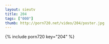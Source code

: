 ```yaml
--- 
layout: sieutv
title: 204
tags: ["000"]
thumb: http://porn720.net/video/204/poster.jpg
---
```

{% include porn720 key="204" %} 
